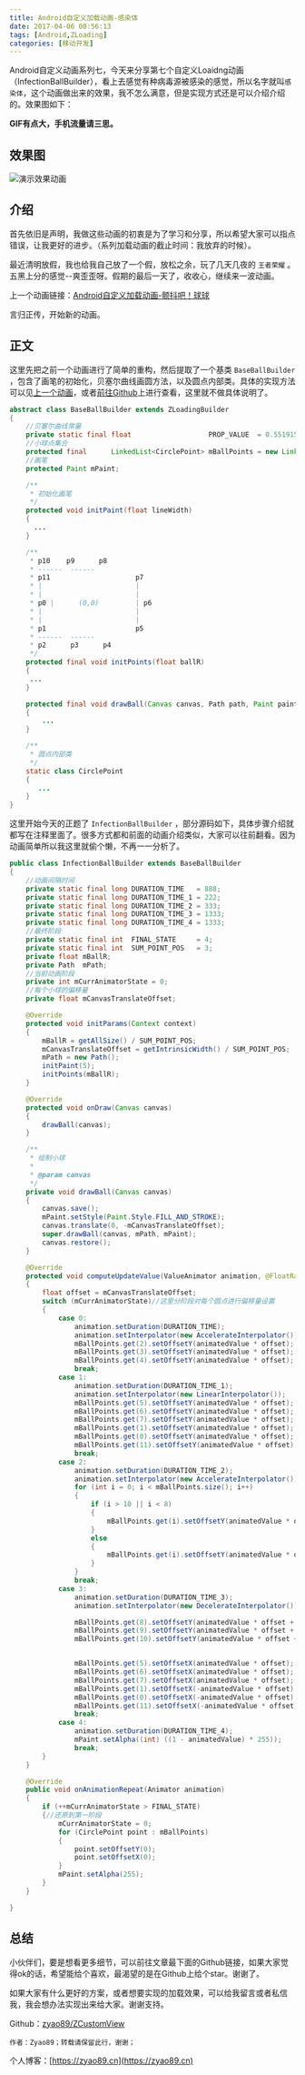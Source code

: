 ```yaml
---
title: Android自定义加载动画-感染体
date: 2017-04-06 00:56:13
tags: [Android,ZLoading]
categories: [移动开发]
---
```

Android自定义动画系列七，今天来分享第七个自定义Loaidng动画（InfectionBallBuilder），看上去感觉有种病毒源被感染的感觉，所以名字就叫`感染体`，这个动画做出来的效果，我不怎么满意，但是实现方式还是可以介绍介绍的。效果图如下：

**GIF有点大，手机流量请三思。**

<!-- more -->

## 效果图

![演示效果动画](./infection_ball.gif)

## 介绍

首先依旧是声明，我做这些动画的初衷是为了学习和分享，所以希望大家可以指点错误，让我更好的进步。（系列加载动画的截止时间：我放弃的时候）。

最近清明放假，我也给我自己放了一个假，放松之余，玩了几天几夜的 `王者荣耀` 。 五黑上分的感觉--爽歪歪呀。假期的最后一天了，收收心，继续来一波动画。

上一个动画链接：[Android自定义加载动画-颤抖吧！球球](https://zyao89.cn/2017/03/27/Android自定义加载动画-颤抖吧！球球/)

言归正传，开始新的动画。

## 正文

这里先把之前一个动画进行了简单的重构，然后提取了一个基类 `BaseBallBuilder` ，包含了画笔的初始化，贝塞尔曲线画圆方法，以及圆点内部类。具体的实现方法可以见[上一个动画](https://zyao89.cn/2017/03/27/Android自定义加载动画-颤抖吧！球球/)，或者[前往Github](https://github.com/zyao89/ZCustomView)上进行查看，这里就不做具体说明了。

```java
abstract class BaseBallBuilder extends ZLoadingBuilder
{
    //贝塞尔曲线常量
    private static final float                   PROP_VALUE  = 0.551915024494f;
    //小球点集合
    protected final      LinkedList<CirclePoint> mBallPoints = new LinkedList<>();
    //画笔
    protected Paint mPaint;

    /**
     * 初始化画笔
     */
    protected void initPaint(float lineWidth)
    {
      ...
    }

    /**
     * p10    p9      p8
     * ------  ------
     * p11                     p7
     * |                       |
     * |                       |
     * p0 |      (0,0)         | p6
     * |                       |
     * |                       |
     * p1                      p5
     * ------  ------
     * p2      p3      p4
     */
    protected final void initPoints(float ballR)
    {
     ...
    }

    protected final void drawBall(Canvas canvas, Path path, Paint paint)
    {
        ...
    }

    /**
     * 圆点内部类
     */
    static class CirclePoint
    {
       ...
    }
}
```

这里开始今天的正题了 `InfectionBallBuilder` ，部分源码如下，具体步骤介绍就都写在注释里面了。很多方式都和前面的动画介绍类似，大家可以往前翻看。因为动画简单所以我这里就偷个懒，不再一一分析了。

```java
public class InfectionBallBuilder extends BaseBallBuilder
{
    //动画间隔时间
    private static final long DURATION_TIME   = 888;
    private static final long DURATION_TIME_1 = 222;
    private static final long DURATION_TIME_2 = 333;
    private static final long DURATION_TIME_3 = 1333;
    private static final long DURATION_TIME_4 = 1333;
    //最终阶段
    private static final int  FINAL_STATE     = 4;
    private static final int  SUM_POINT_POS   = 3;
    private float mBallR;
    private Path  mPath;
    //当前动画阶段
    private int mCurrAnimatorState = 0;
    //每个小球的偏移量
    private float mCanvasTranslateOffset;

    @Override
    protected void initParams(Context context)
    {
        mBallR = getAllSize() / SUM_POINT_POS;
        mCanvasTranslateOffset = getIntrinsicWidth() / SUM_POINT_POS;
        mPath = new Path();
        initPaint(5);
        initPoints(mBallR);
    }

    @Override
    protected void onDraw(Canvas canvas)
    {
        drawBall(canvas);
    }

    /**
     * 绘制小球
     *
     * @param canvas
     */
    private void drawBall(Canvas canvas)
    {
        canvas.save();
        mPaint.setStyle(Paint.Style.FILL_AND_STROKE);
        canvas.translate(0, -mCanvasTranslateOffset);
        super.drawBall(canvas, mPath, mPaint);
        canvas.restore();
    }

    @Override
    protected void computeUpdateValue(ValueAnimator animation, @FloatRange(from = 0.0, to = 1.0) float animatedValue)
    {
        float offset = mCanvasTranslateOffset;
        switch (mCurrAnimatorState)//这里分阶段对每个圆点进行偏移量设置
        {
            case 0:
                animation.setDuration(DURATION_TIME);
                animation.setInterpolator(new AccelerateInterpolator());
                mBallPoints.get(2).setOffsetY(animatedValue * offset);
                mBallPoints.get(3).setOffsetY(animatedValue * offset);
                mBallPoints.get(4).setOffsetY(animatedValue * offset);
                break;
            case 1:
                animation.setDuration(DURATION_TIME_1);
                animation.setInterpolator(new LinearInterpolator());
                mBallPoints.get(5).setOffsetY(animatedValue * offset);
                mBallPoints.get(6).setOffsetY(animatedValue * offset);
                mBallPoints.get(7).setOffsetY(animatedValue * offset);
                mBallPoints.get(1).setOffsetY(animatedValue * offset);
                mBallPoints.get(0).setOffsetY(animatedValue * offset);
                mBallPoints.get(11).setOffsetY(animatedValue * offset);
                break;
            case 2:
                animation.setDuration(DURATION_TIME_2);
                animation.setInterpolator(new AccelerateInterpolator());
                for (int i = 0; i < mBallPoints.size(); i++)
                {
                    if (i > 10 || i < 8)
                    {
                        mBallPoints.get(i).setOffsetY(animatedValue * offset + offset);
                    }
                    else
                    {
                        mBallPoints.get(i).setOffsetY(animatedValue * offset);
                    }
                }
                break;
            case 3:
                animation.setDuration(DURATION_TIME_3);
                animation.setInterpolator(new DecelerateInterpolator());

                mBallPoints.get(8).setOffsetY(animatedValue * offset + offset);
                mBallPoints.get(9).setOffsetY(animatedValue * offset + offset);
                mBallPoints.get(10).setOffsetY(animatedValue * offset + offset);


                mBallPoints.get(5).setOffsetX(animatedValue * offset);
                mBallPoints.get(6).setOffsetX(animatedValue * offset);
                mBallPoints.get(7).setOffsetX(animatedValue * offset);
                mBallPoints.get(1).setOffsetX(-animatedValue * offset);
                mBallPoints.get(0).setOffsetX(-animatedValue * offset);
                mBallPoints.get(11).setOffsetX(-animatedValue * offset);
                break;
            case 4:
                animation.setDuration(DURATION_TIME_4);
                mPaint.setAlpha((int) ((1 - animatedValue) * 255));
                break;
        }
    }

    @Override
    public void onAnimationRepeat(Animator animation)
    {
        if (++mCurrAnimatorState > FINAL_STATE)
        {//还原到第一阶段
            mCurrAnimatorState = 0;
            for (CirclePoint point : mBallPoints)
            {
                point.setOffsetY(0);
                point.setOffsetX(0);
            }
            mPaint.setAlpha(255);
        }
    }

}
```

## 总结

小伙伴们，要是想看更多细节，可以前往文章最下面的Github链接，如果大家觉得ok的话，希望能给个喜欢，最渴望的是在Github上给个star。谢谢了。

如果大家有什么更好的方案，或者想要实现的加载效果，可以给我留言或者私信我，我会想办法实现出来给大家。谢谢支持。

Github：[zyao89/ZCustomView](https://github.com/zyao89/ZCustomView)

`作者：Zyao89；转载请保留此行，谢谢；`

个人博客：[https://zyao89.cn](https://zyao89.cn)
